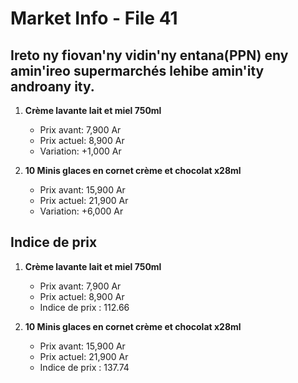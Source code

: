 # Market Info - File 41

## Ireto ny fiovan'ny vidin'ny entana(PPN) eny amin'ireo supermarchés lehibe amin'ity androany ity.

1. **Crème lavante lait et miel 750ml**
   - Prix avant: 7,900 Ar
   - Prix actuel: 8,900 Ar
   - Variation: +1,000 Ar

2. **10 Minis glaces en cornet crème et chocolat  x28ml**
   - Prix avant: 15,900 Ar
   - Prix actuel: 21,900 Ar
   - Variation: +6,000 Ar



## Indice de prix

1. **Crème lavante lait et miel 750ml**
   - Prix avant: 7,900 Ar
   - Prix actuel: 8,900 Ar
   - Indice de prix : 112.66

2. **10 Minis glaces en cornet crème et chocolat  x28ml**
   - Prix avant: 15,900 Ar
   - Prix actuel: 21,900 Ar
   - Indice de prix : 137.74

